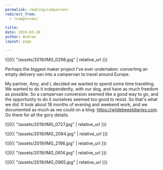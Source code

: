 ```yaml
---
permalink: /making/campervan/
redirect_from:
  - /campervan/
  
title: 
date: 2019-03-28
author: Andrew
layout: page

---
```



![]({{ "/assets/2019/IMG_0298.jpg" | relative_url }})

Perhaps the biggest maker project I've ever undertaken: converting an empty delivery van into a campervan to travel around Europe. 

<!--more-->


My partner, Amy, and I, decided we wanted to spend some time travelling. We wanted to do it independently, with our dog, and have as much freedom as possible. So a campervan conversion seemed like a good way to go, and the opportunity to do it ourselves seemed too good to resist. So that's what we did. It took about 18 months of evening and weekend work, and we documented as much as we could on a blog: <https://wildebeestdiaries.com>. Go there for all the gory details.


![]({{ "/assets/2019/IMG_0727.jpg" | relative_url }})

![]({{ "/assets/2019/IMG_2094.jpg" | relative_url }})

![]({{ "/assets/2019/IMG_2196.jpg" | relative_url }})

![]({{ "/assets/2019/IMG_0614.jpg" | relative_url }})

![]({{ "/assets/2019/IMG_0965.jpg" | relative_url }})